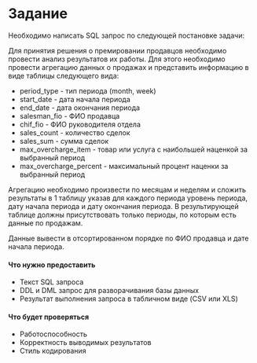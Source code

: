 # Задание
Необходимо написать SQL запрос по следующей постановке задачи:

Для принятия решения о премировании продавцов необходимо провести анализ результатов их работы. Для этого необходимо провести агрегацию данных о продажах и представить информацию  в виде таблицы следующего вида:

- period_type - тип периода (month, week)
- start_date - дата начала периода
- end_date - дата окончания периода
- salesman_fio - ФИО продавца
- chif_fio - ФИО руководителя отдела
- sales_count - количество сделок
- sales_sum - сумма сделок
- max_overcharge_item - товар или услуга с наибольшей наценкой за выбранный период
- max_overcharge_percent - максимальный процент наценки за выбранный период

Агрегацию необходимо произвести по месяцам и неделям и сложить результаты в 1 таблицу указав для каждого периода уровень периода, дату начала периода и дату окончания периода. В результирующей таблице должны присутствовать только периоды, по которым есть данные по продажам.

Данные вывести в отсортированном порядке по ФИО продавца и дате начала периода.

#### Что нужно предоставить

- Текст SQL запроса
- DDL и DML запрос для разворачивания базы данных
- Результат выполнения запроса в табличном виде (CSV или XLS)

#### Что будет проверяться

- Работоспособность
- Корректность выводимых результатов
- Стиль кодирования
